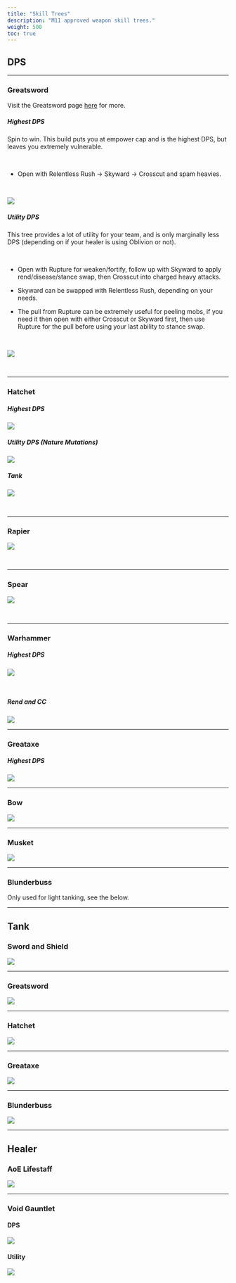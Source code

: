 ```yaml
---
title: "Skill Trees"
description: "M11 approved weapon skill trees."
weight: 500
toc: true
---
```

<style>

.content img{
    max-width:100%;
}
  @media(max-width: 775px) {
  .content img {
    max-width:100%;
  }
</style>


## DPS

---

### Greatsword

Visit the Greatsword page <a href="/nw/brimstone/gs/" target="_blank">here</a> for more.

##### Highest DPS

Spin to win. This build puts you at empower cap and is the highest DPS, but leaves you extremely vulnerable.

<br>

- Open with Relentless Rush -> Skyward -> Crosscut and spam heavies.

<br>

<a href="https://i.imgur.com/nHtKdAE.png" target="_blank"><img class="skilltree" src="https://i.imgur.com/nHtKdAE.png"></img></a>

##### Utility DPS

This tree provides a lot of utility for your team, and is only marginally less DPS (depending on if your healer is using Oblivion or not).

<br>

- Open with Rupture for weaken/fortify, follow up with Skyward to apply rend/disease/stance swap, then Crosscut into charged heavy attacks.

- Skyward can be swapped with Relentless Rush, depending on your needs.

- The pull from Rupture can be extremely useful for peeling mobs, if you need it then open with either Crosscut or Skyward first, then use Rupture for the pull before using your last ability to stance swap.

<br>

<a href="https://i.imgur.com/gSoA8Ob.png" target="_blank"><img class="skilltree" src="https://i.imgur.com/gSoA8Ob.png"></img></a>

<br>

---

<script async src="https://pagead2.googlesyndication.com/pagead/js/adsbygoogle.js?client=ca-pub-6183346058041496"
     crossorigin="anonymous"></script>
<ins class="adsbygoogle"
     style="display:block; text-align:center;"
     data-ad-layout="in-article"
     data-ad-format="fluid"
     data-ad-client="ca-pub-6183346058041496"
     data-ad-slot="7426281108"></ins>
<script>
     (adsbygoogle = window.adsbygoogle || []).push({});
</script>


### Hatchet

##### Highest DPS

<a href="https://i.imgur.com/6pCHPXw.png" target="_blank"><img class="skilltree" src="https://i.imgur.com/6pCHPXw.png"></img></a>

##### Utility DPS (Nature Mutations)

<a href="https://i.imgur.com/JS1ZNRT.png" target="_blank"><img class="skilltree" src="https://i.imgur.com/JS1ZNRT.png"></img></a>

##### Tank

<a href="https://i.imgur.com/HE5lwKj.png" target="_blank"><img class="skilltree" src="https://i.imgur.com/HE5lwKj.png"></img></a>

<br>

---

### Rapier

<a href="https://i.imgur.com/pW1w9Sq.png" target="_blank"><img class="skilltree" src="https://i.imgur.com/pW1w9Sq.png"></img></a>

<br>

---


### Spear

<a href="https://i.imgur.com/zYeG1jA.png" target="_blank"><img class="skilltree" src="https://i.imgur.com/zYeG1jA.png"></img></a>

<br>

---

<script async src="https://pagead2.googlesyndication.com/pagead/js/adsbygoogle.js?client=ca-pub-6183346058041496"
     crossorigin="anonymous"></script>
<ins class="adsbygoogle"
     style="display:block; text-align:center;"
     data-ad-layout="in-article"
     data-ad-format="fluid"
     data-ad-client="ca-pub-6183346058041496"
     data-ad-slot="7426281108"></ins>
<script>
     (adsbygoogle = window.adsbygoogle || []).push({});
</script>


### Warhammer

##### Highest DPS

<a href="https://i.imgur.com/tge1aaG.png" target="_blank"><img class="skilltree" src="https://i.imgur.com/tge1aaG.png"></img></a>

<br>

##### Rend and CC

<a href="https://i.imgur.com/z06JhJg.png" target="_blank"><img class="skilltree" src="https://i.imgur.com/z06JhJg.png"></img></a>


---

### Greataxe
##### Highest DPS

<a href="https://i.imgur.com/MzMdcCR.png" target="_blank"><img class="skilltree" src="https://i.imgur.com/MzMdcCR.png"></img></a>


---

<script async src="https://pagead2.googlesyndication.com/pagead/js/adsbygoogle.js?client=ca-pub-6183346058041496"
     crossorigin="anonymous"></script>
<ins class="adsbygoogle"
     style="display:block; text-align:center;"
     data-ad-layout="in-article"
     data-ad-format="fluid"
     data-ad-client="ca-pub-6183346058041496"
     data-ad-slot="7426281108"></ins>
<script>
     (adsbygoogle = window.adsbygoogle || []).push({});
</script>



### Bow

<a href="https://i.imgur.com/43ojXgi.png" target="_blank"><img class="skilltree" src="https://i.imgur.com/43ojXgi.png"></img></a>

---


<script async src="https://pagead2.googlesyndication.com/pagead/js/adsbygoogle.js?client=ca-pub-6183346058041496"
     crossorigin="anonymous"></script>
<ins class="adsbygoogle"
     style="display:block; text-align:center;"
     data-ad-layout="in-article"
     data-ad-format="fluid"
     data-ad-client="ca-pub-6183346058041496"
     data-ad-slot="7426281108"></ins>
<script>
     (adsbygoogle = window.adsbygoogle || []).push({});
</script>


### Musket

<a href="https://i.imgur.com/G2jBaRC.png" target="_blank"><img class="skilltree" src="https://i.imgur.com/G2jBaRC.png"></img></a>

---

### Blunderbuss
Only used for light tanking, see the below.

---

<script async src="https://pagead2.googlesyndication.com/pagead/js/adsbygoogle.js?client=ca-pub-6183346058041496"
     crossorigin="anonymous"></script>
<ins class="adsbygoogle"
     style="display:block; text-align:center;"
     data-ad-layout="in-article"
     data-ad-format="fluid"
     data-ad-client="ca-pub-6183346058041496"
     data-ad-slot="7426281108"></ins>
<script>
     (adsbygoogle = window.adsbygoogle || []).push({});
</script>


## Tank

### Sword and Shield

<a href="https://i.imgur.com/Ot8kC9m.png" target="_blank"><img class="skilltree" src="https://i.imgur.com/Ot8kC9m.png"></img></a>

---

### Greatsword

<a href="https://i.imgur.com/p0mm5jv.png" target="_blank"><img class="skilltree" src="https://i.imgur.com/p0mm5jv.png"></img></a>

---

### Hatchet

<a href="https://i.imgur.com/HE5lwKj.png" target="_blank"><img class="skilltree" src="https://i.imgur.com/HE5lwKj.png"></img></a>

---

<script async src="https://pagead2.googlesyndication.com/pagead/js/adsbygoogle.js?client=ca-pub-6183346058041496"
     crossorigin="anonymous"></script>
<ins class="adsbygoogle"
     style="display:block; text-align:center;"
     data-ad-layout="in-article"
     data-ad-format="fluid"
     data-ad-client="ca-pub-6183346058041496"
     data-ad-slot="7426281108"></ins>
<script>
     (adsbygoogle = window.adsbygoogle || []).push({});
</script>

 
### Greataxe

<a href="https://i.imgur.com/MzMdcCR.png" target="_blank"><img class="skilltree" src="https://i.imgur.com/MzMdcCR.png"></img></a>

---

### Blunderbuss

<a href="https://i.imgur.com/h0D0cS5.png" target="_blank"><img class="skilltree" src="https://i.imgur.com/h0D0cS5.png"></img></a>

---

## Healer

### AoE Lifestaff

<a href="https://i.imgur.com/z5J2P5h.png" target="_blank"><img class="skilltree" src="https://i.imgur.com/z5J2P5h.png"></img></a>

---

<script async src="https://pagead2.googlesyndication.com/pagead/js/adsbygoogle.js?client=ca-pub-6183346058041496"
     crossorigin="anonymous"></script>
<ins class="adsbygoogle"
     style="display:block; text-align:center;"
     data-ad-layout="in-article"
     data-ad-format="fluid"
     data-ad-client="ca-pub-6183346058041496"
     data-ad-slot="7426281108"></ins>
<script>
     (adsbygoogle = window.adsbygoogle || []).push({});
</script>


### Void Gauntlet

#### DPS

<a href="https://i.imgur.com/N87wyjK.png" target="_blank"><img class="skilltree" src="https://i.imgur.com/N87wyjK.png"></img></a>

#### Utility

<a href="https://i.imgur.com/N87wyjK.png" target="_blank"><img class="skilltree" src="https://i.imgur.com/N87wyjK.png"></img></a>



<script async src="https://pagead2.googlesyndication.com/pagead/js/adsbygoogle.js?client=ca-pub-6183346058041496"
     crossorigin="anonymous"></script>
<ins class="adsbygoogle"
     style="display:block; text-align:center;"
     data-ad-layout="in-article"
     data-ad-format="fluid"
     data-ad-client="ca-pub-6183346058041496"
     data-ad-slot="7426281108"></ins>
<script>
     (adsbygoogle = window.adsbygoogle || []).push({});
</script>